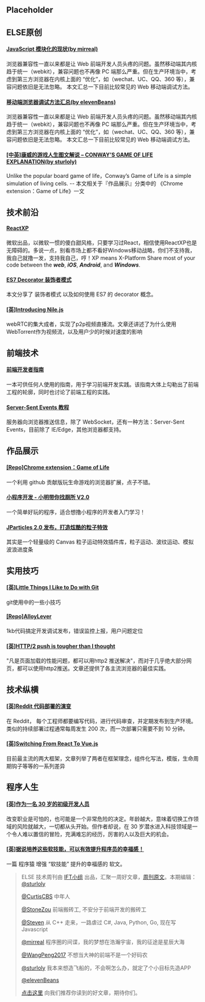 ## Placeholder

## ELSE原创
#### [JavaScript 模块化的现状(by mirreal)](http://elevenbeans.github.io/2017/06/06/%E7%A7%BB%E5%8A%A8%E7%AB%AF%E6%B5%8F%E8%A7%88%E5%99%A8%E8%B0%83%E8%AF%95%E6%96%B9%E6%B3%95%E6%B1%87%E6%80%BB/)
浏览器兼容性一直以来都是让 Web 前端开发人员头疼的问题。虽然移动端其内核趋于统一（webkit），兼容问题也不再像 PC 端那么严重。但在生产环境当中，考虑到第三方浏览器在内核上面的 “优化”，如（wechat、UC、QQ、360 等），兼容问题依旧是无法忽略。
本文汇总一下目前比较常见的 Web 移动端调试方法。

#### [移动端浏览器调试方法汇总(by elevenBeans)](https://495676.kuaizhan.com/92/15/p436172847ba19e)
浏览器兼容性一直以来都是让 Web 前端开发人员头疼的问题。虽然移动端其内核趋于统一（webkit），兼容问题也不再像 PC 端那么严重。但在生产环境当中，考虑到第三方浏览器在内核上面的 “优化”，如（wechat、UC、QQ、360 等），兼容问题依旧是无法忽略。
本文汇总一下目前比较常见的 Web 移动端调试方法。

#### [[中英]康威的游戏人生图文解说 – CONWAY’S GAME OF LIFE EXPLANATION(by sturloly)](https://www.sturloly.com/2017/06/12/%E5%90%AC%E8%AF%91conways-game-of-life-is-sample-game-by-john-conway/)
Unlike the popular board game of life，Conway’s Game of Life is a simple simulation of living cells.
  -- 本文相关于『作品展示』分类中的 《Chrome extension：Game of Life》一文

## 技术前沿
#### [ReactXP](https://microsoft.github.io/reactxp/)
微软出品，以微软一惯的傻白甜风格，只要学习过React，相信使用ReactXP也是无障碍的。多说一点，别看市场上都不看好Windows移动战略，你们不支持我，我自己就撸一发，支持我自己，哼！XP means X-Platform  Share most of your code between the ***web***, ***iOS***, ***Android***, and ***Windows***.

#### [ES7 Decorator 装饰者模式](http://taobaofed.org/blog/2015/11/16/es7-decorator/)
本文分享了 装饰者模式 以及如何使用 ES7 的 decorator 概念。

#### [[英]Introducing Nile.js](https://hackernoon.com/introducing-nile-js-81d83a31cfe3)
webRTC的集大成者，实现了p2p视频直播流。文章还讲述了为什么使用WebTorrent作为视频流，以及用户少的时候对速度的影响

## 前端技术
#### [前端开发者指南](https://github.com/xitu/front-end-handbook-2017)
一本可供任何人使用的指南，用于学习前端开发实践。该指南大体上勾勒出了前端工程的轮廓，同时也讨论了前端工程的实践。

#### [Server-Sent Events 教程](http://www.ruanyifeng.com/blog/2017/05/server-sent_events.html)
服务器向浏览器推送信息，除了 WebSocket，还有一种方法：Server-Sent Events，目前除了 IE/Edge，其他浏览器都支持。


## 作品展示
#### [[Repo]Chrome extension：Game of Life](https://github.com/yuanchuan/game-of-life)
一个利用 github 贡献版玩生命游戏的浏览器扩展，点子不错。

#### [小程序开发 - 小明带你找厕所 V2.0](https://juejin.im/entry/5934d00eb123db00642591a9)
一个简单好玩的程序，适合想撸小程序的开发者入门学习！

#### [JParticles 2.0 发布，打造炫酷的粒子特效](https://segmentfault.com/a/1190000009707074)
其实是一个轻量级的 Canvas 粒子运动特效插件库，粒子运动、波纹运动、模拟波浪进度条

## 实用技巧
#### [[英]Little Things I Like to Do with Git](https://csswizardry.com/2017/05/little-things-i-like-to-do-with-git/)
git使用中的一些小技巧

#### [[Repo]AlloyLever](https://github.com/AlloyTeam/AlloyLever)
1kb代码搞定开发调试发布，错误监控上报，用户问题定位

#### [[英]HTTP/2 push is tougher than I thought](https://jakearchibald.com/2017/h2-push-tougher-than-i-thought/)
"凡是页面加载的性能问题，都可以用http2 推送解决"，而对于几乎绝大部分网页，都可以使用http2推送。文章还提供了各主流浏览器的最佳实践。

## 技术纵横
#### [[英]Reddit 代码部署的演变](https://redditblog.com/2017/06/02/the-evolution-of-code-deploys-at-reddit/)
在 Reddit， 每个工程师都要编写代码，进行代码审查，并定期发布到生产环境。类似的持续部署过程通常每周发生 200 次，而一次部署只需要不到 10 分钟。

#### [[英]Switching From React To Vue.js](http://vuejsdevelopers.com/2017/05/28/switch-from-react-to-vue-js/)
目前最主流的两大框架，文章列举了两者在框架理念，组件化写法，模版，生命周期钩子等等的一系列差异

## 程序人生
#### [[英]作为一名 30 岁的初级开发人员](https://medium.com/@eva_trostlos/being-a-junior-developer-at-30-38309f1daee8)
改变职业是可怕的，也可能是一个非常危险的决定。年龄越大，意味着切换工作领域的风险就越大，一切都从头开始。但作者却说，在 30 岁潜水进入科技领域是一个令人难以置信的冒险，充满难忘的经历，厉害的人以及巨大的机会。

#### [[英]据说培养这些软技能，可以有效提升程序员的幸福感！](https://mp.weixin.qq.com/s?__biz=MjM5MDE0Mjc4MA==&mid=2650996151&idx=1&sn=ad64621a47c38e5b952ab671f5ae3edb&chksm=bdbf05e48ac88cf2305eea94e6fea4bd4b73ffd460ecf8aaacc19a44e6cbbaef32ffd3d2696f&scene=21#wechat_redirect)
一篇 程序猿 增强 “软技能” 提升的幸福感的 软文。




> ELSE 技术周刊由 [IFT小组](https://github.com/CtripFE) 出品，汇聚一周好文章，[周刊原文](https://zhuanlan.zhihu.com/p/27208396)。本期编辑：[@sturloly](https://github.com/sturloly)
>
> [@CurtisCBS](https://github.com/CurtisCBS) 中年人
>
> [@StoneZou](https://github.com/stoneyong) 前端搬砖工, 不安分于前端开发的搬砖工
>
> [@Steven](https://github.com/StevenX911) 从 C++ 走来，一路虐过 C#, Java, Python, Go, 现在写 Javascript
>
> [@mirreal](https://github.com/mirreal) 程序圈的间谍，我的梦想在浩瀚宇宙，我的征途是星辰大海
>
> [@WangPeng2017](https://github.com/WangPeng2017) 不想当大神的前端不是一个好码农
>
> [@sturloly](https://github.com/sturloly) 我本来想造飞船的，不会啊怎么办，就定了个小目标先造APP
>
> [@elevenBeans](https://github.com/elevenBeans)
>
> [点击这里](https://github.com/CtripFE/fe-weekly/issues) 向我们推荐你读到的好文章，期待你们。
